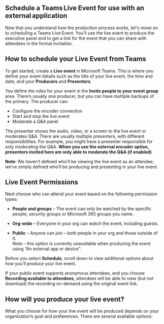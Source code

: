## Schedule a Teams Live Event for use with an external application 
Now that you understand how the production process works, let's move on to scheduling a Teams Live Event. You’ll use the live event to produce the executive panel and to get a link for the event that you can share with attendees in the formal invitation. 
## How to schedule your Live Event from Teams 
To get started, create a **Live event** in Microsoft Teams. This is where you define your event details such as the title of your live event, the time and date, and your **Producers** and **Presenters**. 

 

You define the roles for your event in the **Invite people to your event group** area. There’s usually one producer, but you can have multiple backups of the primary. The producer can:
- Configure the encoder connection  
- Start and stop the live event
- Moderate a Q&A panel

The presenter shows the audio, video, or a screen to the live event or moderates Q&A. There are usually multiple presenters, with different responsibilities. For example, you might have a presenter responsible for only moderating the Q&A. **When you use the external encoder option, presenters invited here are only able to moderate the Q&A (if enabled)**

**Note**: We haven’t defined who’ll be viewing the live event as an attendee; we’ve simply defined who’ll be producing and presenting in your live event.
## Live Event Permissions
Next choose who can attend your event based on the following permission types:  

- **People and groups** – The event can only be watched by the specific people, security groups or Microsoft 365 groups you name. 

- **Org-wide** – Everyone in your org can watch the event, including guests. 

- **Public** – Anyone can join – both people in your org and those outside of it.  
Note – this option is currently unavailable when producing the event using “An external app or device”. 

Before you select **Schedule**, scroll down to view additional options about how you’ll produce your live event.

If your public event supports anonymous attendees, and you choose **Recording available to attendees**, attendees will be able to view (but not download) the recording on-demand using the original event link.
## How will you produce your live event?
What you choose for how your live event will be produced depends on your organization’s goal and preferences. There are several available options: 

  